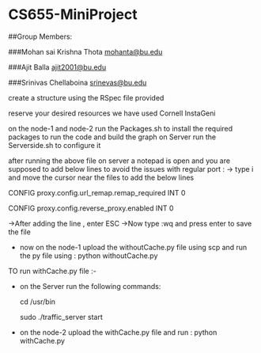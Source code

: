 # CS655-MiniProject

##Group Members: 

###Mohan sai Krishna Thota mohanta@bu.edu

###Ajit Balla ajit2001@bu.edu

###Srinivas Chellaboina srinevas@bu.edu

create a structure using the RSpec file provided 

reserve your desired resources we have used Cornell InstaGeni

on the node-1 and node-2 run the Packages.sh to install the required packages to run the code and build the graph
on Server run the Serverside.sh to configure it

after running the above file on server a notepad is open and you are supposed to add below lines to avoid the issues with regular port : 
-> type i and move the cursor near the files to add the below lines

 CONFIG proxy.config.url_remap.remap_required INT 0
 
 CONFIG proxy.config.reverse_proxy.enabled INT 0


->After adding the line , enter ESC 
->Now type :wq and press enter to save the file

- now on the node-1 upload the withoutCache.py file using scp and run the py file using : python withoutCache.py 

TO run withCache.py file :-

- on the Server run the following commands:

	cd /usr/bin
	
	sudo ./traffic_server start
	
- on the node-2 upload the withCache.py file and run : python withCache.py
